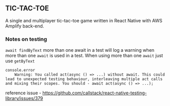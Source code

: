 ## TIC-TAC-TOE

A single and multiplayer tic-tac-toe game written in React Native with AWS Amplify back-end.

### Notes on testing

`await findByText` more than one await in a test will log a warning when more than one `await` is used in a test. When using more than one `await` just use `getByText`

```
console.error
    Warning: You called act(async () => ...) without await. This could lead to unexpected testing behaviour, interleaving multiple act calls and mixing their scopes. You should - await act(async () => ...);
```

reference issue - https://github.com/callstack/react-native-testing-library/issues/379
